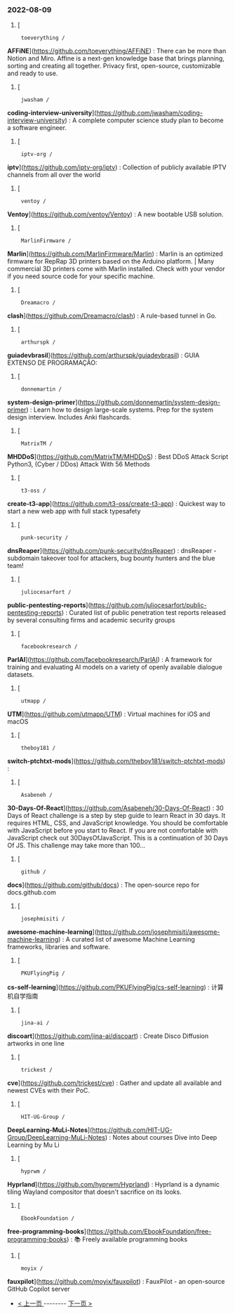 ### 2022-08-09 
1. [
    

        toeverything /
**AFFiNE**](https://github.com/toeverything/AFFiNE) : There can be more than Notion and Miro. Affine is a next-gen knowledge base that brings planning, sorting and creating all together. Privacy first, open-source, customizable and ready to use.
1. [
    

        jwasham /
**coding-interview-university**](https://github.com/jwasham/coding-interview-university) : A complete computer science study plan to become a software engineer.
1. [
    

        iptv-org /
**iptv**](https://github.com/iptv-org/iptv) : Collection of publicly available IPTV channels from all over the world
1. [
    

        ventoy /
**Ventoy**](https://github.com/ventoy/Ventoy) : A new bootable USB solution.
1. [
    

        MarlinFirmware /
**Marlin**](https://github.com/MarlinFirmware/Marlin) : Marlin is an optimized firmware for RepRap 3D printers based on the Arduino platform. | Many commercial 3D printers come with Marlin installed. Check with your vendor if you need source code for your specific machine.
1. [
    

        Dreamacro /
**clash**](https://github.com/Dreamacro/clash) : A rule-based tunnel in Go.
1. [
    

        arthurspk /
**guiadevbrasil**](https://github.com/arthurspk/guiadevbrasil) : GUIA EXTENSO DE PROGRAMAÇÃO:
1. [
    

        donnemartin /
**system-design-primer**](https://github.com/donnemartin/system-design-primer) : Learn how to design large-scale systems. Prep for the system design interview. Includes Anki flashcards.
1. [
    

        MatrixTM /
**MHDDoS**](https://github.com/MatrixTM/MHDDoS) : Best DDoS Attack Script Python3, (Cyber / DDos) Attack With 56 Methods
1. [
    

        t3-oss /
**create-t3-app**](https://github.com/t3-oss/create-t3-app) : Quickest way to start a new web app with full stack typesafety
1. [
    

        punk-security /
**dnsReaper**](https://github.com/punk-security/dnsReaper) : dnsReaper - subdomain takeover tool for attackers, bug bounty hunters and the blue team!
1. [
    

        juliocesarfort /
**public-pentesting-reports**](https://github.com/juliocesarfort/public-pentesting-reports) : Curated list of public penetration test reports released by several consulting firms and academic security groups
1. [
    

        facebookresearch /
**ParlAI**](https://github.com/facebookresearch/ParlAI) : A framework for training and evaluating AI models on a variety of openly available dialogue datasets.
1. [
    

        utmapp /
**UTM**](https://github.com/utmapp/UTM) : Virtual machines for iOS and macOS
1. [
    

        theboy181 /
**switch-ptchtxt-mods**](https://github.com/theboy181/switch-ptchtxt-mods) : 
1. [
    

        Asabeneh /
**30-Days-Of-React**](https://github.com/Asabeneh/30-Days-Of-React) : 30 Days of React challenge is a step by step guide to learn React in 30 days. It requires HTML, CSS, and JavaScript knowledge. You should be comfortable with JavaScript before you start to React. If you are not comfortable with JavaScript check out 30DaysOfJavaScript. This is a continuation of 30 Days Of JS. This challenge may take more than 100…
1. [
    

        github /
**docs**](https://github.com/github/docs) : The open-source repo for docs.github.com
1. [
    

        josephmisiti /
**awesome-machine-learning**](https://github.com/josephmisiti/awesome-machine-learning) : A curated list of awesome Machine Learning frameworks, libraries and software.
1. [
    

        PKUFlyingPig /
**cs-self-learning**](https://github.com/PKUFlyingPig/cs-self-learning) : 计算机自学指南
1. [
    

        jina-ai /
**discoart**](https://github.com/jina-ai/discoart) : Create Disco Diffusion artworks in one line
1. [
    

        trickest /
**cve**](https://github.com/trickest/cve) : Gather and update all available and newest CVEs with their PoC.
1. [
    

        HIT-UG-Group /
**DeepLearning-MuLi-Notes**](https://github.com/HIT-UG-Group/DeepLearning-MuLi-Notes) : Notes about courses Dive into Deep Learning by Mu Li
1. [
    

        hyprwm /
**Hyprland**](https://github.com/hyprwm/Hyprland) : Hyprland is a dynamic tiling Wayland compositor that doesn't sacrifice on its looks.
1. [
    

        EbookFoundation /
**free-programming-books**](https://github.com/EbookFoundation/free-programming-books) : 📚 Freely available programming books
1. [
    

        moyix /
**fauxpilot**](https://github.com/moyix/fauxpilot) : FauxPilot - an open-source GitHub Copilot server 

- [ < 上一页 ](https://github.com/able8/github-trending-daily-record/blob/master/2022-08-08.md) -------- [ 下一页 > ](https://github.com/able8/github-trending-daily-record/blob/master/2022-08-10.md)